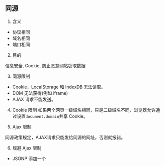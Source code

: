 ## 同源

1. 含义

 - 协议相同
 - 域名相同
 - 端口相同

2. 目的

信息安全, Cookie, 防止恶意网站窃取数据

3. 同源限制

 - Cookie、LocalStorage 和 IndexDB 无法读取。
 - DOM 无法获得(例如 iframe)
 - AJAX 请求不能发送。

4. Cookie 限制
如果两个网页一级域名相同，只是二级域名不同，浏览器允许通过设置`document.domain`共享 Cookie。

5. Ajax 限制

同源政策规定，AJAX请求只能发给同源的网址，否则就报错。

6. 规避 Ajax 限制

 - JSONP
 添加一个<script>元素，向服务器请求JSON数据，这种做法不受同源政策限制；服务器收到请求后，将数据放在一个指定名字的回调函数里传回来。

 - WebSocket
有 `Origin` 字段，WebSocket才没有实行同源政策。因为服务器可以根据这个字段，判断是否许可本次通信
 
 - CORS
 CORS 是跨源资源分享（Cross-Origin Resource Sharing）的缩写。它是W3C标准，是跨源AJAX请求的根本解决方法。相比JSONP只能发GET请求，CORS允许任何类型的请求。

 CORS 通过相应的请求头(`origin`)与响应头(`Access-Control-Allow-Origin`)来实现跨域资源访问。
 如果将 Access-Control-Allow-Origin的值设置为 *，则会接受所有域的请求。

 CORS如果要带Cookie: Access-Control-Allow-Credentials 的响应头，如果设置为true则表明服务器允许该请求内包含cookie信息, 同时，在客户端，还需要在ajax请求中设置 withCredentials属性为true。

 CORS优点：
   简单，几乎不需要什么开发量，只需要简单配置相应的请求与响应头信息即可。
   支持各种类型的请求（get, post, put等等）。
 缺点:  
   需要对跨域的服务接口进行一定的改造
   不兼容一些“古董”浏览器。

7. 不同源窗口通信

 - hashchange
 - postMessage

## 跨域

由于浏览器同源政策的影响，跨域的ajax请求是不被允许。但是在实际的开发、应用中，有跨域ajax的场景